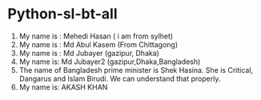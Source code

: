 # Python-sl-bt-all

1. My name is : Mehedi Hasan ( i am from sylhet)
2. My name is : Md Abul Kasem (From Chittagong)
3. My name is : Md Jubayer (gazipur, Dhaka)
4. My name is: Md Jubayer2 (gazipur,Dhaka,Bangladesh)
5. The name of Bangladesh prime minister is Shek Hasina. She is Critical, Dangarus 
   and Islam Birudi. We can understand that properly.
6. My name is: AKASH KHAN